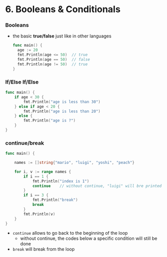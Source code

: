 # 6. Booleans & Conditionals

### Booleans

- the basic **true/false** just like in other languages

  ```go
  func main() {
  	age := 20
  	fmt.Println(age <= 50)	// true
  	fmt.Println(age == 50)	// false
  	fmt.Println(age != 50)	// true
  }
  ```



### If/Else If/Else

```go
func main() {
	if age < 30 {
		fmt.Println("age is less than 30")
	} else if age < 20 {
		fmt.Println("age is less than 20")
	} else {
		fmt.Println("age is ?")
	}
}
```



### continue/break

```go
func main() {

	names := []string{"mario", "luigi", "yoshi", "peach"}

	for i, v := range names {
		if i == 1 {
			fmt.Println("index is 1")
			continue	// without continue, "luigi" will bre printed
		}
		if i == 3 {
			fmt.Println("break")
			break
		}
		fmt.Println(v)
	}
}
```

- `continue` allows to go back to the beginning of the loop
  - without continue, the codes below a specific condition will still be done
- `break` will break from the loop